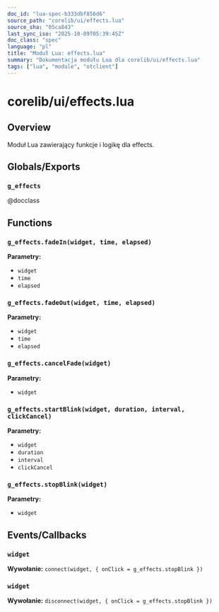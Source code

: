 ```yaml
---
doc_id: "lua-spec-b333dbf856d6"
source_path: "corelib/ui/effects.lua"
source_sha: "05ca843"
last_sync_iso: "2025-10-09T05:39:45Z"
doc_class: "spec"
language: "pl"
title: "Moduł Lua: effects.lua"
summary: "Dokumentacja modułu Lua dla corelib/ui/effects.lua"
tags: ["lua", "module", "otclient"]
---
```


# corelib/ui/effects.lua

## Overview

Moduł Lua zawierający funkcje i logikę dla effects.

## Globals/Exports

### `g_effects`

@docclass

## Functions

### `g_effects.fadeIn(widget, time, elapsed)`

**Parametry:**

- `widget`
- `time`
- `elapsed`

### `g_effects.fadeOut(widget, time, elapsed)`

**Parametry:**

- `widget`
- `time`
- `elapsed`

### `g_effects.cancelFade(widget)`

**Parametry:**

- `widget`

### `g_effects.startBlink(widget, duration, interval, clickCancel)`

**Parametry:**

- `widget`
- `duration`
- `interval`
- `clickCancel`

### `g_effects.stopBlink(widget)`

**Parametry:**

- `widget`

## Events/Callbacks

### `widget`

**Wywołanie:** `connect(widget, { onClick = g_effects.stopBlink })`

### `widget`

**Wywołanie:** `disconnect(widget, { onClick = g_effects.stopBlink })`
